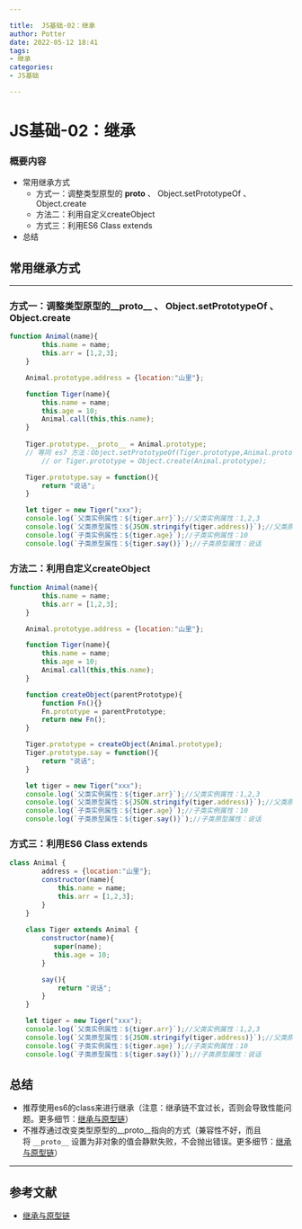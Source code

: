 ```yaml
---

title:  JS基础-02：继承
author: Potter
date: 2022-05-12 18:41
tags: 
- 继承
categories: 
- JS基础

---
```


# JS基础-02：继承

### 概要内容
- 常用继承方式
    - 方式一：调整类型原型的 __proto__ 、 Object.setPrototypeOf 、Object.create
    - 方法二：利用自定义createObject
    - 方式三：利用ES6 Class extends
- 总结


<!--more-->


## 常用继承方式

---

### 方式一：调整类型原型的__proto__ 、 Object.setPrototypeOf 、Object.create

```jsx
function Animal(name){
        this.name = name;
        this.arr = [1,2,3];
    }

    Animal.prototype.address = {location:"山里"};

    function Tiger(name){
        this.name = name;
        this.age = 10;
        Animal.call(this,this.name);
    }
		
    Tiger.prototype.__proto__ = Animal.prototype; 
    // 等同 es7 方法：Object.setPrototypeOf(Tiger.prototype,Animal.prototype);
		// or Tiger.prototype = Object.create(Animal.prototype);

    Tiger.prototype.say = function(){
        return "说话";
    }

    let tiger = new Tiger("xxx");
    console.log(`父类实例属性：${tiger.arr}`);//父类实例属性：1,2,3
    console.log(`父类原型属性：${JSON.stringify(tiger.address)}`);//父类原型属性：{"location":"山里"}
    console.log(`子类实例属性：${tiger.age}`);//子类实例属性：10
    console.log(`子类原型属性：${tiger.say()}`);//子类原型属性：说话
```

### 方法二：利用自定义createObject

```jsx
function Animal(name){
        this.name = name;
        this.arr = [1,2,3];
    }

    Animal.prototype.address = {location:"山里"};

    function Tiger(name){
        this.name = name;
        this.age = 10;
        Animal.call(this,this.name);
    }

    function createObject(parentPrototype){
        function Fn(){}
        Fn.prototype = parentPrototype;
        return new Fn();
    }

    Tiger.prototype = createObject(Animal.prototype);
    Tiger.prototype.say = function(){
        return "说话";
    }

    let tiger = new Tiger("xxx");
    console.log(`父类实例属性：${tiger.arr}`);//父类实例属性：1,2,3
    console.log(`父类原型属性：${JSON.stringify(tiger.address)}`);//父类原型属性：{"location":"山里"}
    console.log(`子类实例属性：${tiger.age}`);//子类实例属性：10
    console.log(`子类原型属性：${tiger.say()}`);//子类原型属性：说话
```

### 方式三：利用ES6 Class extends

```jsx
class Animal {
        address = {location:"山里"};
        constructor(name){
            this.name = name;
            this.arr = [1,2,3];
        }
    }
    
    class Tiger extends Animal {
        constructor(name){
           super(name);
           this.age = 10;
        }

        say(){
            return "说话";
        }
    }

    let tiger = new Tiger("xxx");
    console.log(`父类实例属性：${tiger.arr}`);//父类实例属性：1,2,3
    console.log(`父类原型属性：${JSON.stringify(tiger.address)}`);//父类原型属性：{"location":"山里"}
    console.log(`子类实例属性：${tiger.age}`);//子类实例属性：10
    console.log(`子类原型属性：${tiger.say()}`);//子类原型属性：说话
```

## 总结

- 推荐使用es6的class来进行继承（注意：继承链不宜过长，否则会导致性能问题。更多细节：[继承与原型链](https://developer.mozilla.org/zh-CN/docs/Web/JavaScript/Inheritance_and_the_prototype_chain)）
- 不推荐通过改变类型原型的__proto__指向的方式（兼容性不好，而且将 `__proto__` 设置为非对象的值会静默失败，不会抛出错误。更多细节：[继承与原型链](https://developer.mozilla.org/zh-CN/docs/Web/JavaScript/Inheritance_and_the_prototype_chain)）

---

## 参考文献

- [继承与原型链](https://developer.mozilla.org/zh-CN/docs/Web/JavaScript/Inheritance_and_the_prototype_chain)

